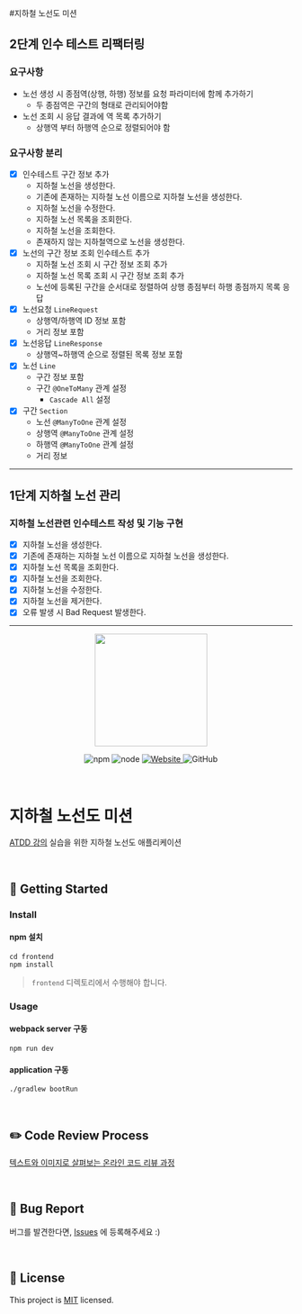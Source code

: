 #지하철 노선도 미션

## 2단계 인수 테스트 리팩터링

### 요구사항 
* 노선 생성 시 종점역(상행, 하행) 정보를 요청 파라미터에 함께 추가하기
  * 두 종점역은 구간의 형태로 관리되어야함
* 노선 조회 시 응답 결과에 역 목록 추가하기
  * 상행역 부터 하행역 순으로 정렬되어야 함

### 요구사항 분리
* [X] 인수테스트 구간 정보 추가
  * 지하철 노선을 생성한다.
  * 기존에 존재하는 지하철 노선 이름으로 지하철 노선을 생성한다.
  * 지하철 노선을 수정한다.
  * 지하철 노선 목록을 조회한다.
  * 지하철 노선을 조회한다.
  * 존재하지 않는 지하철역으로 노선을 생성한다.
* [X] 노선의 구간 정보 조회 인수테스트 추가
  * 지하철 노선 조회 시 구간 정보 조회 추가
  * 지하철 노선 목록 조회 시 구간 정보 조회 추가
  * 노선에 등록된 구간을 순서대로 정렬하여 상행 종점부터 하행 종점까지 목록 응답
* [X] 노선요청 `LineRequest`
  * 상행역/하행역 ID 정보 포함
  * 거리 정보 포함
* [X] 노선응답 `LineResponse`
  * 상행역~하행역 순으로 정렬된 목록 정보 포함
* [X] 노선 `Line`
  * 구간 정보 포함
  * 구간 `@OneToMany` 관계 설정 
    * `Cascade All` 설정
* [X] 구간 `Section`
  * 노선 `@ManyToOne` 관계 설정 
  * 상행역 `@ManyToOne` 관계 설정
  * 하행역 `@ManyToOne` 관계 설정
  * 거리 정보 
---

## 1단계 지하철 노선 관리

### 지하철 노선관련 인수테스트 작성 및 기능 구현
* [X] 지하철 노선을 생성한다.
* [X] 기존에 존재하는 지하철 노선 이름으로 지하철 노선을 생성한다.
* [X] 지하철 노선 목록을 조회한다.
* [X] 지하철 노선을 조회한다.
* [X] 지하철 노선을 수정한다.
* [X] 지하철 노선을 제거한다.
* [X] 오류 발생 시 Bad Request 발생한다.
---

<p align="center">
    <img width="200px;" src="https://raw.githubusercontent.com/woowacourse/atdd-subway-admin-frontend/master/images/main_logo.png"/>
</p>
<p align="center">
  <img alt="npm" src="https://img.shields.io/badge/npm-%3E%3D%205.5.0-blue">
  <img alt="node" src="https://img.shields.io/badge/node-%3E%3D%209.3.0-blue">
  <a href="https://edu.nextstep.camp/c/R89PYi5H" alt="nextstep atdd">
    <img alt="Website" src="https://img.shields.io/website?url=https%3A%2F%2Fedu.nextstep.camp%2Fc%2FR89PYi5H">
  </a>
  <img alt="GitHub" src="https://img.shields.io/github/license/next-step/atdd-subway-admin">
</p>

<br>

# 지하철 노선도 미션
[ATDD 강의](https://edu.nextstep.camp/c/R89PYi5H) 실습을 위한 지하철 노선도 애플리케이션

<br>

## 🚀 Getting Started

### Install
#### npm 설치
```
cd frontend
npm install
```
> `frontend` 디렉토리에서 수행해야 합니다.

### Usage
#### webpack server 구동
```
npm run dev
```
#### application 구동
```
./gradlew bootRun
```
<br>

## ✏️ Code Review Process
[텍스트와 이미지로 살펴보는 온라인 코드 리뷰 과정](https://github.com/next-step/nextstep-docs/tree/master/codereview)

<br>

## 🐞 Bug Report

버그를 발견한다면, [Issues](https://github.com/next-step/atdd-subway-admin/issues) 에 등록해주세요 :)

<br>

## 📝 License

This project is [MIT](https://github.com/next-step/atdd-subway-admin/blob/master/LICENSE.md) licensed.
